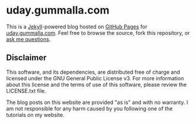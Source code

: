 # uday.gummalla.com

This is a [Jekyll](http://github.com/mojombo/jekyll)-powered blog hosted on [GitHub Pages](http://pages.github.com/) for [uday.gummalla.com](http://uday.gummalla.com). Feel free to browse the source, fork this repository, or [ask me questions](http://twitter.com/ugummall).

## Disclaimer

This software, and its dependencies, are distributed free of charge and licensed under the GNU General Public License v3. For more information about this license and the terms of use of this software, please review the LICENSE.txt file.

The blog posts on this website are provided "as is" and with no warranty. I am not responsible for any harm caused by you following one of the tutorials on my website.
